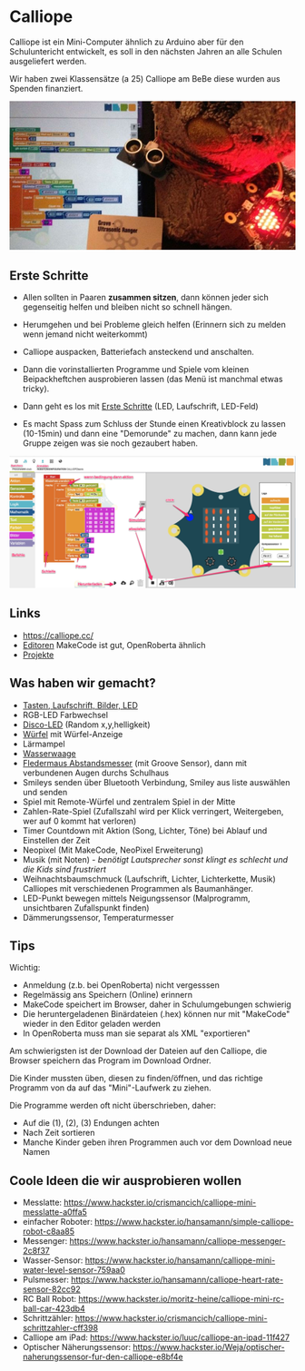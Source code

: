 # Calliope

Calliope ist ein Mini-Computer ähnlich zu Arduino aber für den Schuluntericht entwickelt, es soll in den nächsten Jahren an alle Schulen ausgeliefert werden.

Wir haben zwei Klassensätze (a 25) Calliope am BeBe diese wurden aus Spenden finanziert.

![Pingo mit Calliope und Programm](img/pingo-calliope.jpg)

## Erste Schritte

- Allen sollten in Paaren **zusammen sitzen**, dann können jeder sich gegenseitig helfen und bleiben nicht so schnell hängen.
- Herumgehen und bei Probleme gleich helfen (Erinnern sich zu melden wenn jemand nicht weiterkommt)

- Calliope auspacken, Batteriefach ansteckend und anschalten.
- Dann die vorinstallierten Programme und Spiele vom kleinen Beipackheftchen ausprobieren lassen (das Menü ist manchmal etwas tricky).

- Dann geht es los mit [Erste Schritte](erste-schritte.md) (LED, Laufschrift, LED-Feld)
- Es macht Spass zum Schluss der Stunde einen Kreativblock zu lassen (10-15min) und dann eine "Demorunde" zu machen, dann kann jede Gruppe zeigen was sie noch gezaubert haben.

![](img/openroberta.jpg)

## Links

* https://calliope.cc/
* [Editoren](https://calliope.cc/los-geht-s/editor) MakeCode ist gut, OpenRoberta ähnlich
* [Projekte](https://www.hackster.io/calliope-mini)

## Was haben wir gemacht?

* [Tasten, Laufschrift, Bilder, LED](erste-schritte.md)
* RGB-LED Farbwechsel
* [Disco-LED](disco.md) (Random x,y,helligkeit) 
* [Würfel](wuerfel.md) mit Würfel-Anzeige
* Lärmampel
* [Wasserwaage](wasserwaage.md)
* [Fledermaus Abstandsmesser](fledermaus.md) (mit Groove Sensor), dann mit verbundenen Augen durchs Schulhaus
* Smileys senden über Bluetooth Verbindung, Smiley aus liste auswählen und senden
* Spiel mit Remote-Würfel und zentralem Spiel in der Mitte
* Zahlen-Rate-Spiel (Zufallszahl wird per Klick verringert, Weitergeben, wer auf 0 kommt hat verloren)
* Timer Countdown mit Aktion (Song, Lichter, Töne) bei Ablauf und Einstellen der Zeit
* Neopixel (Mit MakeCode, NeoPixel Erweiterung)
* Musik (mit Noten) - *benötigt Lautsprecher sonst klingt es schlecht und die Kids sind frustriert*
* Weihnachtsbaumschmuck (Laufschrift, Lichter, Lichterkette, Musik) Calliopes mit verschiedenen Programmen als Baumanhänger.
* LED-Punkt bewegen mittels Neigungssensor (Malprogramm, unsichtbaren Zufallspunkt finden)
* Dämmerungssensor, Temperaturmesser

## Tips

Wichtig:

- Anmeldung (z.b. bei OpenRoberta) nicht vergesssen
- Regelmässig ans Speichern (Online) erinnern
- MakeCode speichert im Browser, daher in Schulumgebungen schwierig
- Die heruntergeladenen Binärdateien (.hex) können nur mit "MakeCode" wieder in den Editor geladen werden
- In OpenRoberta muss man sie separat als XML "exportieren"

Am schwierigsten ist der Download der Dateien auf den Calliope, die Browser speichern das Program im Download Ordner.

Die Kinder mussten üben, diesen zu finden/öffnen, und das richtige Programm von da auf das "Mini"-Laufwerk zu ziehen.

Die Programme werden oft nicht überschrieben, daher:

- Auf die (1), (2), (3) Endungen achten
- Nach Zeit sortieren
- Manche Kinder geben ihren Programmen auch vor dem Download neue Namen

## Coole Ideen die wir ausprobieren wollen

* Messlatte: https://www.hackster.io/crismancich/calliope-mini-messlatte-a0ffa5
* einfacher Roboter: https://www.hackster.io/hansamann/simple-calliope-robot-c8aa85
* Messenger: https://www.hackster.io/hansamann/calliope-messenger-2c8f37
* Wasser-Sensor: https://www.hackster.io/hansamann/calliope-mini-water-level-sensor-759aa0
* Pulsmesser: https://www.hackster.io/hansamann/calliope-heart-rate-sensor-82cc92
* RC Ball Robot: https://www.hackster.io/moritz-heine/calliope-mini-rc-ball-car-423db4
* Schrittzähler: https://www.hackster.io/crismancich/calliope-mini-schrittzahler-cff398
* Calliope am iPad: https://www.hackster.io/luuc/calliope-an-ipad-11f427
* Optischer Näherungssensor: https://www.hackster.io/Weja/optischer-naherungssensor-fur-den-calliope-e8bf4e
